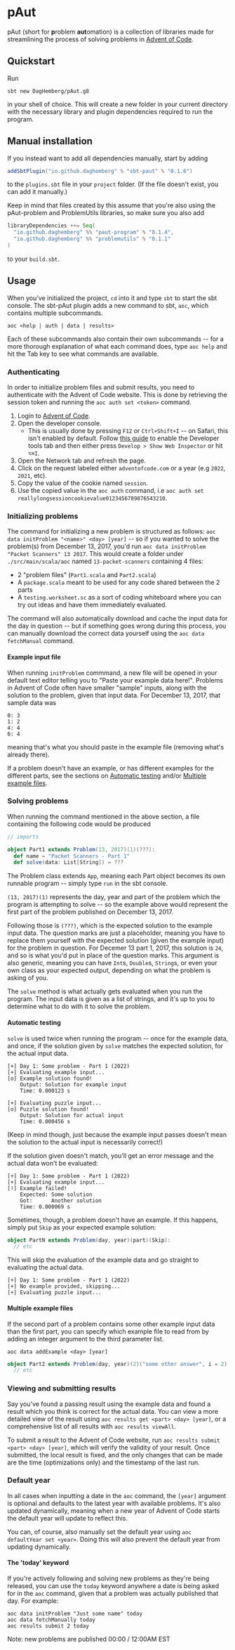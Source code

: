 # pAut

pAut (short for **p**roblem **aut**omation) is a collection of libraries made for streamlining the process of solving problems in [Advent of Code](https://adventofcode.com).

## Quickstart

Run

```text
sbt new DagHemberg/pAut.g8
```

in your shell of choice. This will create a new folder in your current directory with the necessary library and plugin dependencies required to run the program.

## Manual installation

If you instead want to add all dependencies manually, start by adding

```sbt
addSbtPlugin("io.github.daghemberg" % "sbt-paut" % "0.1.6")
```

to the `plugins.sbt` file in your `project` folder. (If the file doesn't exist, you can add it manually.)

Keep in mind that files created by this assume that you're also using the pAut-problem and ProblemUtils libraries, so make sure you also add

```sbt
libraryDependencies ++= Seq(
  "io.github.daghemberg" %% "paut-program" % "0.1.4",
  "io.github.daghemberg" %% "problemutils" % "0.1.1"
)
```

to your `build.sbt`.

## Usage

When you've initialized the project, `cd` into it and type `sbt` to start the sbt console. The sbt-pAut plugin adds a new command to sbt, `aoc`, which contains multiple subcommands.

`aoc <help | auth | data | results>`

Each of these subcommands also contain their own subcommands -- for a more thorough explanation of what each command does, type `aoc help` and hit the Tab key to see what commands are available.

### Authenticating

In order to initialize problem files and submit results, you need to authenticate with the Advent of Code website. This is done by retrieving the session token and running the `aoc auth set <token>` command.

1. Login to [Advent of Code](https://adventofcode.com).
2. Open the developer console.
   - This is usually done by pressing `F12` or `Ctrl+Shift+I` -- on Safari, this isn't enabled by default. Follow [this guide](https://support.apple.com/guide/safari/sfri20948/mac) to enable the Developer tools tab and then either press `Develop > Show Web Inspector` or hit `⌥⌘I`.
3. Open the Network tab and refresh the page.
4. Click on the request labeled either `adventofcode.com` or a year (e.g `2022`, `2021`, etc).
5. Copy the value of the cookie named `session`.
6. Use the copied value in the `aoc auth` command, i.e `aoc auth set reallylongsessioncookievalue0123456789876543210`.

### Initializing problems

The command for initializing a new problem is structured as follows: `aoc data initProblem "<name>" <day> [year]` -- so if you wanted to solve the problem(s) from December 13, 2017, you'd run `aoc data initProblem "Packet Scanners" 13 2017`. This would create a folder under `./src/main/scala/aoc` named `13-packet-scanners` containing 4 files:

- 2 "problem files" (`Part1.scala` and `Part2.scala`)
- A `package.scala` meant to be used for any code shared between the 2 parts
- A `testing.worksheet.sc` as a sort of coding whiteboard where you can try out ideas and have them immediately evaluated.

The command will also automatically download and cache the input data for the day in question -- but if something goes wrong during this process, you can manually download the correct data yourself using the `aoc data fetchManual` command.

#### Example input file

When running `initProblem` commmand, a new file will be opened in your default text editor telling you to "Paste your example data here!". Problems in Advent of Code often have smaller "sample" inputs, along with the solution to the problem, given that input data. For December 13, 2017, that sample data was

```text
0: 3
1: 2
4: 4
6: 4
```

meaning that's what you should paste in the example file (removing what's already there).

If a problem doesn't have an example, or has different examples for the different parts, see the sections on [Automatic testing](#automatic-testing) and/or [Multiple example files](#multiple-example-files).

### Solving problems

When running the command mentioned in the above section, a file containing the following code would be produced

```scala
// imports

object Part1 extends Problem(13, 2017)(1)(???):
  def name = "Packet Scanners - Part 1"
  def solve(data: List[String]) = ???
```

The Problem class extends `App`, meaning each Part object becomes its own runnable program -- simply type `run` in the sbt console.

`(13, 2017)(1)` represents the day, year and part of the problem which the program is attempting to solve -- so the example above would represent the first part of the problem published on December 13, 2017.

Following those is `(???)`, which is the expected solution to the example input data. The question marks are just a placeholder, meaning you have to replace them yourself with the expected solution (given the example input) for the problem in question. For Decemer 13 part 1, 2017, this solution is `24`, and so is what you'd put in place of the question marks. This argument is also generic, meaning you can have `Int`s, `Double`s, `String`s, or even your own class as your expected output, depending on what the problem is asking of you.

The `solve` method is what actually gets evaluated when you run the program. The input data is given as a list of strings, and it's up to you to determine what to do with it to solve the problem.

#### Automatic testing

`solve` is used twice when running the program -- once for the example data, and once, if the solution given by `solve` matches the expected solution, for the actual input data.

```text
[+] Day 1: Some problem - Part 1 (2022)
[+] Evaluating example input...
[o] Example solution found!
    Output: Solution for example input
    Time: 0.000123 s

[+] Evaluating puzzle input...
[o] Puzzle solution found!
    Output: Solution for actual input
    Time: 0.000456 s
```

(Keep in mind though, just because the example input passes doesn't mean the solution to the actual input is necessarily correct!)

If the solution given doesn't match, you'll get an error message and the actual data won't be evaluated:

```text
[+] Day 1: Some problem - Part 1 (2022)
[+] Evaluating example input...
[!] Example failed!
    Expected: Some solution
    Got:      Another solution
    Time: 0.000069 s
```

Sometimes, though, a problem doesn't have an example. If this happens, simply put `Skip` as your expected example solution:

```scala
object PartN extends Problem(day, year)(part)(Skip):
  // etc
```

This will skip the evaluation of the example data and go straight to evaluating the actual data.

```text
[+] Day 1: Some problem - Part 1 (2022)
[+] No example provided, skipping...
[+] Evaluating puzzle input...
```

#### Multiple example files

If the second part of a problem contains some other example input data than the first part, you can specify which example file to read from by adding an integer argument to the third parameter list.

```text
aoc data addExample <day> [year]
```

```scala
object Part2 extends Problem(day, year)(2)("some other answer", i = 2):
  // etc
```

### Viewing and submitting results

Say you've found a passing result using the example data and found a result which you think is correct for the actual data. You can view a more detailed view of the result using `aoc results get <part> <day> [year]`, or a comprehensive list of all results with `aoc results viewAll`.

To submit a result to the Advent of Code website, run `aoc results submit <part> <day> [year]`, which will verify the validity of your result. Once submitted, the local result is fixed, and the only changes that can be made are the time (optimizations only) and the timestamp of the last run.

### Default year

In all cases when inputting a date in the `aoc` command, the `[year]` argument is optional and defaults to the latest year with available problems. It's also updated dynamically, meaning when a new year of Advent of Code starts the default year will update to reflect this.

You can, of course, also manually set the default year using `aoc defaultYear set <year>`. Doing this will also prevent the default year from updating dynamically.

#### The 'today' keyword

If you're actively following and solving new problems as they're being released, you can use the `today` keyword anywhere a date is being asked for in the `aoc` command, given that a problem was actually published that day. For example:

```text
aoc data initProblem "Just some name" today
aoc data fetchManually today
aoc results submit 2 today
```

Note: new problems are published 00:00 / 12:00AM EST
